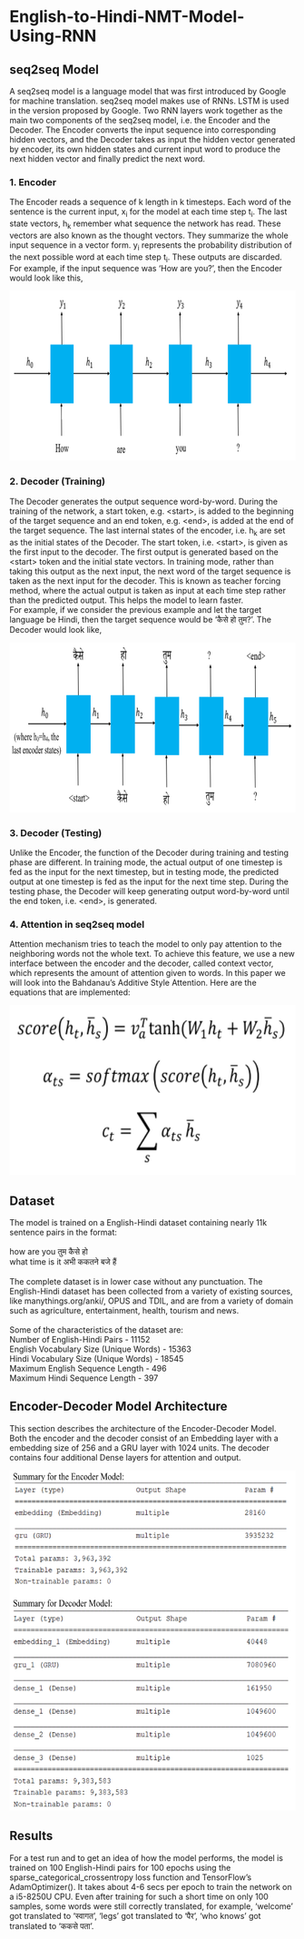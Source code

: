 # English-to-Hindi-NMT-Model-Using-RNN

## seq2seq Model
A seq2seq model is a language model that was first introduced by Google for machine translation. seq2seq model makes use of RNNs. LSTM is used in the version proposed by Google.
Two RNN layers work together as the main two components of the seq2seq model, i.e. the Encoder and the Decoder. The Encoder converts the input sequence into corresponding 
hidden vectors, and the Decoder takes as input the hidden vector generated by encoder, its own hidden states and current input word to produce the next hidden vector and 
finally predict the next word.

### 1. Encoder
The Encoder reads a sequence of k length in k timesteps. Each word of the sentence is the current input, x<sub>i</sub> for the model at each time step t<sub>i</sub>. The last 
state vectors, h<sub>k</sub> remember what sequence the network has read. These vectors are also known as the thought vectors. They summarize the whole input sequence in a 
vector form. y<sub>i</sub> represents the probability distribution of the next possible word at each time step t<sub>i</sub>. These outputs are discarded.
<br> For example, if the input sequence was ‘How are you?’, then the Encoder would look like this,
<div align="center"><img src="/images/encoder.png" height="300"></div>

### 2. Decoder (Training)
The Decoder generates the output sequence word-by-word. During the training of the network, a start token, e.g. &lt;start&gt;, is added to the beginning of the target 
sequence and an end token, e.g. &lt;end&gt;, is added at the end of the target sequence. The last internal states of the encoder, i.e. h<sub>k</sub> are set as the initial 
states of the Decoder. The start token, i.e. &lt;start&gt;, is given as the first input to the decoder. The first output is generated based on the &lt;start&gt; token and the 
initial state vectors. In training mode, rather than taking this output as the next input, the next word of the target sequence is taken as the next input for the decoder. This 
is known as teacher forcing method, where the actual output is taken as input at each time step rather than the predicted output. This helps the model to learn faster.
<br>For example, if we consider the previous example and let the target language be Hindi, then the target sequence would be ‘कैसे हो तुम?’. The Decoder would look like,
<div align="center"><img src="/images/decoder.png" height="300"></div>

### 3. Decoder (Testing)
Unlike the Encoder, the function of the Decoder during training and testing phase are different. In training mode, the actual output of one timestep is fed as the input for 
the next timestep, but in testing mode, the predicted output at one timestep is fed as the input for the next time step. During the testing phase, the Decoder will keep
generating output word-by-word until the end token, i.e. &lt;end&gt;, is generated.

### 4. Attention in seq2seq model
Attention mechanism tries to teach the model to only pay attention to the neighboring words not the whole text. To achieve this feature, we use a new interface between the
encoder and the decoder, called context vector, which represents the amount of attention given to words. In this paper we will look into the Bahdanau’s Additive Style
Attention. Here are the equations that are implemented:
<div align="center"><img src="/images/attention.png" height="300"></div>

## Dataset
The model is trained on a English-Hindi dataset containing nearly 11k sentence pairs in the format:
<br><br>how are you तुम कैसे हो 
<br>what time is it अभी ककतने बजे हैं
<br><br>The complete dataset is in lower case without any punctuation. The English-Hindi dataset has been collected from a variety of existing sources, like manythings.org/anki/,
OPUS and TDIL, and are from a variety of domain such as agriculture, entertainment, health, tourism and news.
<br><br>Some of the characteristics of the dataset are: 
<br>Number of English-Hindi Pairs - 11152
<br>English Vocabulary Size (Unique Words) - 15363 
<br>Hindi Vocabulary Size (Unique Words) - 18545
<br>Maximum English Sequence Length - 496
<br>Maximum Hindi Sequence Length - 397

## Encoder-Decoder Model Architecture
This section describes the architecture of the Encoder-Decoder Model. Both the encoder and the decoder consist of an Embedding layer with a embedding size of 256 and a GRU
layer with 1024 units. The decoder contains four additional Dense layers for attention and output.
<div align="center"><img src="/images/summary.png" height="600"></div>

## Results
For a test run and to get an idea of how the model performs, the model is trained on 100 English-Hindi pairs for 100 epochs using the sparse_categorical_crossentropy
loss function and TensorFlow’s AdamOptimizer(). It takes about 4-6 secs per epoch to train the network on a i5-8250U CPU. Even after training for such a short time on
only 100 samples, some words were still correctly translated, for example, ‘welcome’ got translated to ‘स्वागत’, ‘legs’ got translated to ‘पैर’, ‘who knows’ got translated 
to ‘ककसे पता’.
